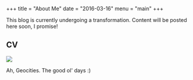 +++
title = "About Me"
date = "2016-03-16"
menu = "main"
+++

This blog is currently undergoing a transformation. Content will be posted here soon, I promise!



## CV

![](/under-construction.gif)

Ah, Geocities. The good ol' days :)